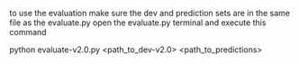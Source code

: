 to use the evaluation make sure the dev and prediction sets are in the same file as the evaluate.py
open the evaluate.py terminal and execute this command

python evaluate-v2.0.py <path_to_dev-v2.0> <path_to_predictions>
